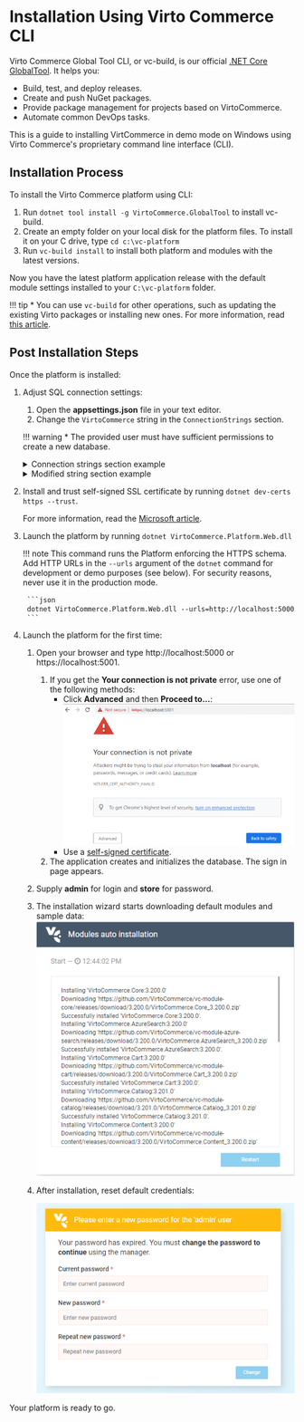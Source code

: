 ﻿
# Installation Using Virto Commerce CLI
Virto Commerce Global Tool CLI, or vc-build, is our official [.NET Core GlobalTool](https://docs.microsoft.com/en-us/dotnet/core/tools/global-tools "https://docs.microsoft.com/en-us/dotnet/core/tools/global-tools"). It helps you:

* Build, test, and deploy releases. 
* Create and push NuGet packages.
* Provide package management for projects based on VirtoCommerce.
* Automate common DevOps tasks.

This is a guide to installing VirtCommerce in demo mode on Windows using Virto Commerce's proprietary command line interface (CLI).

## Installation Process
To install the Virto Commerce platform using CLI:

1. Run `dotnet tool install -g VirtoCommerce.GlobalTool` to install vc-build.
1. Create an empty folder on your local disk for the platform files. To install it on your C drive, type `cd c:\vc-platform`
1. Run `vc-build install` to install both platform and modules with the latest versions.

Now you have the latest platform application release with the default module settings installed to your `C:\vc-platform` folder.

!!! tip
    * You can use `vc-build` for other operations, such as updating the existing Virto packages or installing new ones. For more information, read [this article](https://github.com/VirtoCommerce/vc-build/blob/main/docs/CLI-tools/package-management.md).

## Post Installation Steps
Once the platform is installed:

1. Adjust SQL connection settings:

    1. Open the **appsettings.json** file in your text editor.
    1. Change the `VirtoCommerce` string in the `ConnectionStrings` section.

    !!! warning
        * The provided user must have sufficient permissions to create a new database.

	<details><summary>Connection strings section example</summary>
		
	```json title="appsettings.json"
	"ConnectionStrings": {
	"VirtoCommerce" : "Data Source={SQL Server URL};Initial Catalog={Database name};Persist Security Info=True;User ID={User name};Password={User password};MultipleActiveResultSets=True;Connect Timeout=30"
	},
	```
	</details>

	<details><summary>Modified string section example</summary>

	```json title="appsettings.json"
	`"VirtoCommerce": "Data Source=(local);Initial Catalog=VirtoCommerce3;Persist Security Info=True;User ID=virto;Password=virto;Connect Timeout=30",`
	```
	</details>

1. Install and trust self-signed SSL certificate by running `dotnet dev-certs https --trust`.

    For more information, read the [Microsoft article](https://docs.microsoft.com/en-us/aspnet/core/security/enforcing-ssl?view=aspnetcore-3.0&tabs=visual-studio#trust).

1. Launch the platform by running `dotnet VirtoCommerce.Platform.Web.dll`

    !!! note
		This command runs the Platform enforcing the HTTPS schema. Add HTTP URLs in the `--urls` argument of the `dotnet` command for development or demo purposes (see below). For security reasons, never use it in the production mode.
		
		```json
		dotnet VirtoCommerce.Platform.Web.dll --urls=http://localhost:5000
		```

1. Launch the platform for the first time:
	
	1. Open your browser and type http://localhost:5000 or https://localhost:5001. 
		1. If you get the **Your connection is not private** error, use one of the following methods:
			* Click **Advanced** and then **Proceed to...**:
			![Your Connection Is Not Private screen](media/04-your-connection-is-not-private-screen.png)
			* Use a [self-signed certificate](https://www.hanselman.com/blog/DevelopingLocallyWithASPNETCoreUnderHTTPSSSLAndSelfSignedCerts.aspx).
		1. The application creates and initializes the database. The sign in page appears. 
	1. Supply **admin** for login and **store** for password.
	1. The installation wizard starts downloading default modules and sample data:
		![Installation wizard screen](media/02-module-auto-installation-screen.png)
	1. After installation, reset default credentials:

		![Resetting default credentials](media/03-resetting-default-credentials.png)

Your platform is ready to go.
